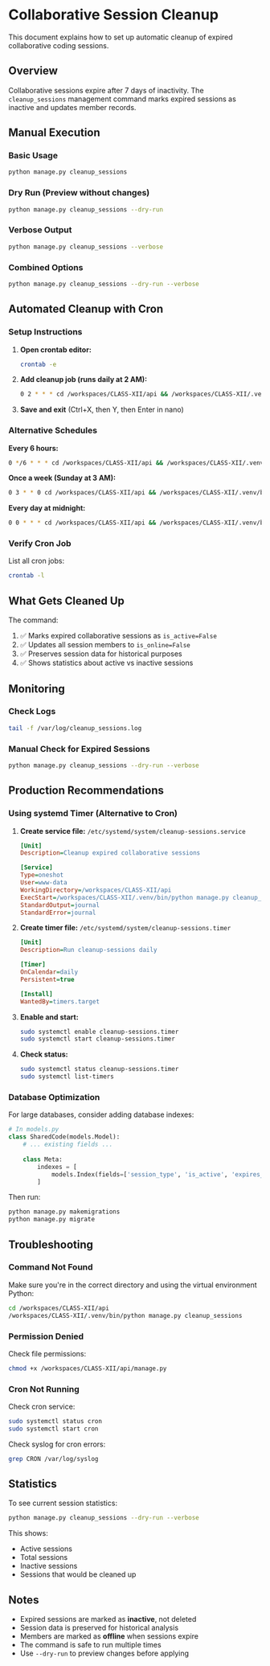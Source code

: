 # Collaborative Session Cleanup

This document explains how to set up automatic cleanup of expired collaborative coding sessions.

## Overview

Collaborative sessions expire after 7 days of inactivity. The `cleanup_sessions` management command marks expired sessions as inactive and updates member records.

## Manual Execution

### Basic Usage
```bash
python manage.py cleanup_sessions
```

### Dry Run (Preview without changes)
```bash
python manage.py cleanup_sessions --dry-run
```

### Verbose Output
```bash
python manage.py cleanup_sessions --verbose
```

### Combined Options
```bash
python manage.py cleanup_sessions --dry-run --verbose
```

## Automated Cleanup with Cron

### Setup Instructions

1. **Open crontab editor:**
   ```bash
   crontab -e
   ```

2. **Add cleanup job (runs daily at 2 AM):**
   ```bash
   0 2 * * * cd /workspaces/CLASS-XII/api && /workspaces/CLASS-XII/.venv/bin/python manage.py cleanup_sessions >> /var/log/cleanup_sessions.log 2>&1
   ```

3. **Save and exit** (Ctrl+X, then Y, then Enter in nano)

### Alternative Schedules

**Every 6 hours:**
```bash
0 */6 * * * cd /workspaces/CLASS-XII/api && /workspaces/CLASS-XII/.venv/bin/python manage.py cleanup_sessions
```

**Once a week (Sunday at 3 AM):**
```bash
0 3 * * 0 cd /workspaces/CLASS-XII/api && /workspaces/CLASS-XII/.venv/bin/python manage.py cleanup_sessions
```

**Every day at midnight:**
```bash
0 0 * * * cd /workspaces/CLASS-XII/api && /workspaces/CLASS-XII/.venv/bin/python manage.py cleanup_sessions
```

### Verify Cron Job

List all cron jobs:
```bash
crontab -l
```

## What Gets Cleaned Up

The command:
1. ✅ Marks expired collaborative sessions as `is_active=False`
2. ✅ Updates all session members to `is_online=False`
3. ✅ Preserves session data for historical purposes
4. ✅ Shows statistics about active vs inactive sessions

## Monitoring

### Check Logs
```bash
tail -f /var/log/cleanup_sessions.log
```

### Manual Check for Expired Sessions
```bash
python manage.py cleanup_sessions --dry-run --verbose
```

## Production Recommendations

### Using systemd Timer (Alternative to Cron)

1. **Create service file:** `/etc/systemd/system/cleanup-sessions.service`
   ```ini
   [Unit]
   Description=Cleanup expired collaborative sessions
   
   [Service]
   Type=oneshot
   User=www-data
   WorkingDirectory=/workspaces/CLASS-XII/api
   ExecStart=/workspaces/CLASS-XII/.venv/bin/python manage.py cleanup_sessions
   StandardOutput=journal
   StandardError=journal
   ```

2. **Create timer file:** `/etc/systemd/system/cleanup-sessions.timer`
   ```ini
   [Unit]
   Description=Run cleanup-sessions daily
   
   [Timer]
   OnCalendar=daily
   Persistent=true
   
   [Install]
   WantedBy=timers.target
   ```

3. **Enable and start:**
   ```bash
   sudo systemctl enable cleanup-sessions.timer
   sudo systemctl start cleanup-sessions.timer
   ```

4. **Check status:**
   ```bash
   sudo systemctl status cleanup-sessions.timer
   sudo systemctl list-timers
   ```

### Database Optimization

For large databases, consider adding database indexes:
```python
# In models.py
class SharedCode(models.Model):
    # ... existing fields ...
    
    class Meta:
        indexes = [
            models.Index(fields=['session_type', 'is_active', 'expires_at']),
        ]
```

Then run:
```bash
python manage.py makemigrations
python manage.py migrate
```

## Troubleshooting

### Command Not Found
Make sure you're in the correct directory and using the virtual environment Python:
```bash
cd /workspaces/CLASS-XII/api
/workspaces/CLASS-XII/.venv/bin/python manage.py cleanup_sessions
```

### Permission Denied
Check file permissions:
```bash
chmod +x /workspaces/CLASS-XII/api/manage.py
```

### Cron Not Running
Check cron service:
```bash
sudo systemctl status cron
sudo systemctl start cron
```

Check syslog for cron errors:
```bash
grep CRON /var/log/syslog
```

## Statistics

To see current session statistics:
```bash
python manage.py cleanup_sessions --dry-run --verbose
```

This shows:
- Active sessions
- Total sessions
- Inactive sessions
- Sessions that would be cleaned up

## Notes

- Expired sessions are marked as **inactive**, not deleted
- Session data is preserved for historical analysis
- Members are marked as **offline** when sessions expire
- The command is safe to run multiple times
- Use `--dry-run` to preview changes before applying
